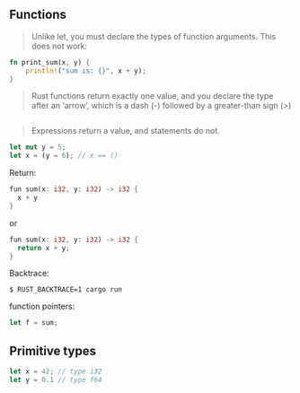 ## Functions

> Unlike let, you must declare the types of function arguments. This does not work:

```rust
fn print_sum(x, y) {
    println!("sum is: {}", x + y);
}
```

> Rust functions return exactly one value, and you declare the type after an ‘arrow’, which is a dash (-) followed by a greater-than sign (>)

```rust

```

> Expressions return a value, and statements do not.

```rust
let mut y = 5;
let x = (y = 6); // x == ()
```

Return:

```rust
fun sum(x: i32, y: i32) -> i32 {
  x + y
}
```

or

```rust
fun sum(x: i32, y: i32) -> i32 {
  return x + y;
}
```

Backtrace:

```
$ RUST_BACKTRACE=1 cargo run
```

function pointers:

```rust
let f = sum;
```

## Primitive types

```rust
let x = 42; // type i32
let y = 0.1 // type f64
```
